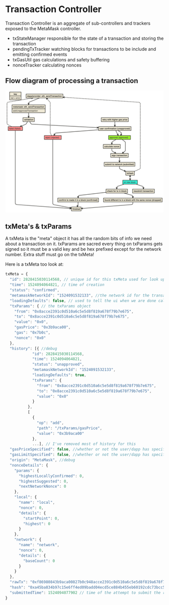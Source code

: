# Transaction Controller

Transaction Controller is an aggregate of sub-controllers and trackers
exposed to the MetaMask controller.

- txStateManager
    responsible for the state of a transaction and
    storing the transaction
- pendingTxTracker
    watching blocks for transactions to be include
    and emitting confirmed events
- txGasUtil
    gas calculations and safety buffering
- nonceTracker
    calculating nonces

## Flow diagram of processing a transaction

![transaction-flow](../../../../docs/transaction-flow.png)

## txMeta's & txParams

A txMeta is the "meta" object it has all the random bits of info we need about a transaction on it. txParams are sacred every thing on txParams gets signed so it must
be a valid key and be hex prefixed except for the network number. Extra stuff must go on the txMeta!

Here is a txMeta too look at:

```js
txMeta = {
  "id": 2828415030114568, // unique id for this txMeta used for look ups
  "time": 1524094064821, // time of creation
  "status": "confirmed",
  "metamaskNetworkId": "1524091532133", //the network id for the transaction
  "loadingDefaults": false, // used to tell the ui when we are done calculatyig gass defaults
  "txParams": { // the txParams object
    "from": "0x8acce2391c0d510a6c5e5d8f819a678f79b7e675",
    "to": "0x8acce2391c0d510a6c5e5d8f819a678f79b7e675",
    "value": "0x0",
    "gasPrice": "0x3b9aca00",
    "gas": "0x7b0c",
    "nonce": "0x0"
  },
  "history": [{ //debug
            "id": 2828415030114568,
            "time": 1524094064821,
            "status": "unapproved",
            "metamaskNetworkId": "1524091532133",
            "loadingDefaults": true,
            "txParams": {
              "from": "0x8acce2391c0d510a6c5e5d8f819a678f79b7e675",
              "to": "0x8acce2391c0d510a6c5e5d8f819a678f79b7e675",
              "value": "0x0"
            }
          },
          [
            {
              "op": "add",
              "path": "/txParams/gasPrice",
              "value": "0x3b9aca00"
            },
            ...], // I've removed most of history for this
  "gasPriceSpecified": false, //whether or not the user/dapp has specified gasPrice
  "gasLimitSpecified": false, //whether or not the user/dapp has specified gas
  "origin": "MetaMask", //debug
  "nonceDetails": {
    "params": {
      "highestLocallyConfirmed": 0,
      "highestSuggested": 0,
      "nextNetworkNonce": 0
    },
    "local": {
      "name": "local",
      "nonce": 0,
      "details": {
        "startPoint": 0,
        "highest": 0
      }
    },
    "network": {
      "name": "network",
      "nonce": 0,
      "details": {
        "baseCount": 0
      }
    }
  },
  "rawTx": "0xf86980843b9aca00827b0c948acce2391c0d510a6c5e5d8f819a678f79b7e67580808602c5b5de66eea05c01a320b96ac730cb210ca56d2cb71fa360e1fc2c21fa5cf333687d18eb323fa02ed05987a6e5fd0f2459fcff80710b76b83b296454ad9a37594a0ccb4643ea90", // used for rebroadcast
  "hash": "0xa45ba834b97c15e6ff4ed09badd04ecd5ce884b455eb60192cdc73bcc583972a",
  "submittedTime": 1524094077902 // time of the attempt to submit the raw tx to the network, used in the ui to show the retry button
}
```
